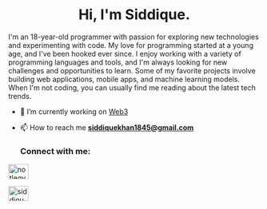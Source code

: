<h1 align="center">Hi, I'm Siddique.</h1>

<p>I'm an 18-year-old programmer with passion for exploring new technologies and experimenting with code. My love for programming started at a young age, and I've been hooked ever since. I enjoy working with a variety of programming languages and tools, and I'm always looking for new challenges and opportunities to learn. Some of my favorite projects involve building web applications, mobile apps, and machine learning models. When I'm not coding, you can usually find me reading about the latest tech trends.
  
 




  
  
  - 🔭 I’m currently working on [Web3](https://github.com/legit-programmer/Web3)

- 📫 How to reach me **siddiquekhan1845@gmail.com**



  
  
  <h3 align="left">Connect with me:</h3>

<p align="left">

<a href="https://twitter.com/legitisadev" target="blank"><img align="center" src="https://raw.githubusercontent.com/rahuldkjain/github-profile-readme-generator/master/src/images/icons/Social/twitter.svg" alt="notlegy991" height="30" width="40" /></a>

  

  <a href="https://instagram.com/siddiqueig_" target="blank"><img align="center" src="https://raw.githubusercontent.com/rahuldkjain/github-profile-readme-generator/master/src/images/icons/Social/instagram.svg" alt="siddiqueig_" height="30" width="40" /></a>

</p>
